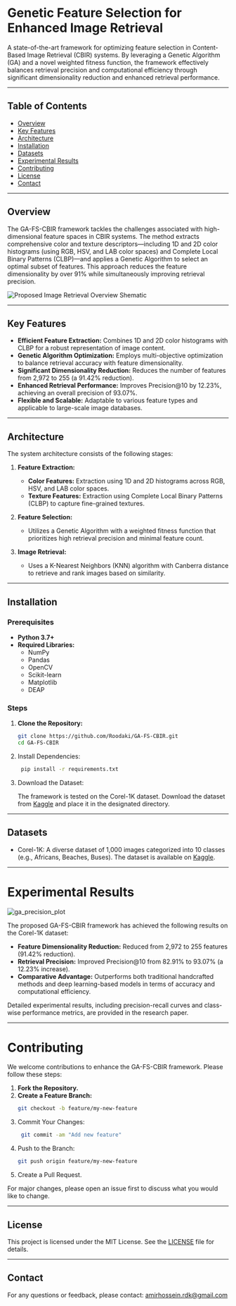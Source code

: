 # Genetic Feature Selection for Enhanced Image Retrieval

A state-of-the-art framework for optimizing feature selection in Content-Based Image Retrieval (CBIR) systems. By leveraging a Genetic Algorithm (GA) and a novel weighted fitness function, the framework effectively balances retrieval precision and computational efficiency through significant dimensionality reduction and enhanced retrieval performance.

---

## Table of Contents

- [Overview](#overview)
- [Key Features](#key-features)
- [Architecture](#architecture)
- [Installation](#installation)
- [Datasets](#datasets)
- [Experimental Results](#experimental-results)
- [Contributing](#contributing)
- [License](#license)
- [Contact](#contact)

---

## Overview

The GA-FS-CBIR framework tackles the challenges associated with high-dimensional feature spaces in CBIR systems. The method extracts comprehensive color and texture descriptors—including 1D and 2D color histograms (using RGB, HSV, and LAB color spaces) and Complete Local Binary Patterns (CLBP)—and applies a Genetic Algorithm to select an optimal subset of features. This approach reduces the feature dimensionality by over 91% while simultaneously improving retrieval precision.

![Proposed Image Retrieval Overview Shematic](https://github.com/user-attachments/assets/e0dc3eba-d3c7-47a1-aa7a-76ead5367f12)

---

## Key Features

- **Efficient Feature Extraction:** Combines 1D and 2D color histograms with CLBP for a robust representation of image content.
- **Genetic Algorithm Optimization:** Employs multi-objective optimization to balance retrieval accuracy with feature dimensionality.
- **Significant Dimensionality Reduction:** Reduces the number of features from 2,972 to 255 (a 91.42% reduction).
- **Enhanced Retrieval Performance:** Improves Precision@10 by 12.23%, achieving an overall precision of 93.07%.
- **Flexible and Scalable:** Adaptable to various feature types and applicable to large-scale image databases.

---

## Architecture

The system architecture consists of the following stages:

1. **Feature Extraction:**  
   - **Color Features:** Extraction using 1D and 2D histograms across RGB, HSV, and LAB color spaces.
   - **Texture Features:** Extraction using Complete Local Binary Patterns (CLBP) to capture fine-grained textures.

2. **Feature Selection:**  
   - Utilizes a Genetic Algorithm with a weighted fitness function that prioritizes high retrieval precision and minimal feature count.

3. **Image Retrieval:**  
   - Uses a K-Nearest Neighbors (KNN) algorithm with Canberra distance to retrieve and rank images based on similarity.

---

## Installation

### Prerequisites

- **Python 3.7+**
- **Required Libraries:**  
  - NumPy
  - Pandas
  - OpenCV  
  - Scikit-learn  
  - Matplotlib
  - DEAP

### Steps

1. **Clone the Repository:**

   ```bash
   git clone https://github.com/Roodaki/GA-FS-CBIR.git
   cd GA-FS-CBIR
   ```
2. Install Dependencies:
   ```bash
    pip install -r requirements.txt
   ```
3. Download the Dataset:
   
    The framework is tested on the Corel-1K dataset. Download the dataset from [Kaggle](https://www.kaggle.com/datasets/elkamel/corel-images) and place it in the designated directory.

---

## Datasets

- Corel-1K: A diverse dataset of 1,000 images categorized into 10 classes (e.g., Africans, Beaches, Buses). The dataset is available on [Kaggle](https://www.kaggle.com/datasets/elkamel/corel-images).

---

# Experimental Results

![ga_precision_plot](https://github.com/user-attachments/assets/a0226345-cc63-4b44-a0b3-10591ad4bd01)


The proposed GA-FS-CBIR framework has achieved the following results on the Corel-1K dataset:

- **Feature Dimensionality Reduction:** Reduced from 2,972 to 255 features (91.42% reduction).
- **Retrieval Precision:** Improved Precision@10 from 82.91% to 93.07% (a 12.23% increase).
- **Comparative Advantage:** Outperforms both traditional handcrafted methods and deep learning-based models in terms of accuracy and computational efficiency.

Detailed experimental results, including precision-recall curves and class-wise performance metrics, are provided in the research paper.

---

# Contributing

We welcome contributions to enhance the GA-FS-CBIR framework. Please follow these steps:

1. **Fork the Repository.**
2. **Create a Feature Branch:**
   ```bash
   git checkout -b feature/my-new-feature
   ```
3. Commit Your Changes:
   ```bash
    git commit -am "Add new feature"
   ```
4. Push to the Branch: 
    ```bash
    git push origin feature/my-new-feature
    ```
5. Create a Pull Request.

For major changes, please open an issue first to discuss what you would like to change.

---

## License 

This project is licensed under the MIT License. See the [LICENSE](LICENSE) file for details.

---

## Contact

For any questions or feedback, please contact: amirhossein.rdk@gmail.com

